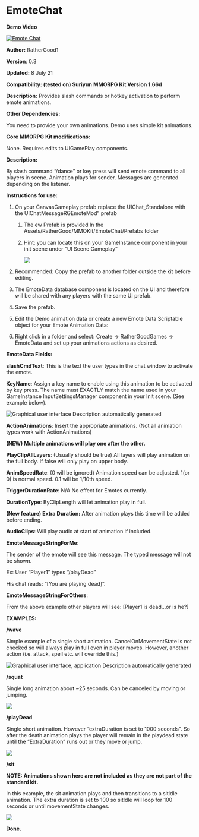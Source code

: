# EmoteChat


**Demo Video**

[![Emote Chat](media/3dae21cdc03a875b06937f7529b4aedf.jpeg)](https://youtu.be/E2ZnmYjW9Pk)

**Author:** RatherGood1

**Version**: 0.3

**Updated:** 8 July 21

**Compatibility: (tested on) Suriyun** **MMORPG Kit Version 1.66d**

**Description:** Provides slash commands or hotkey activation to perform emote
animations.

**Other Dependencies:**

You need to provide your own animations. Demo uses simple kit animations.

**Core MMORPG Kit modifications:**

None. Requires edits to UIGamePlay components.

**Description:**

By slash command “/dance” or key press will send emote command to all players in
scene. Animation plays for sender. Messages are generated depending on the
listener.

**Instructions for use:**

1.  On your CanvasGameplay prefab replace the UIChat_Standalone with the
    UIChatMessageRGEmoteMod” prefab

    1.  The ew Prefab is provided In the
        Assets/RatherGood/MMOKit/EmoteChat/Prefabs folder

    2.  Hint: you can locate this on your GameInstance component in your init
        scene under “UI Scene Gameplay”

        ![](media/fcfee0744d595cd2c025e53dac7237b0.png)

2.  Recommended: Copy the prefab to another folder outside the kit before
    editing.

3.  The EmoteData database component is located on the UI and therefore will be
    shared with any players with the same UI prefab.

4.  Save the prefab.

5.  Edit the Demo animation data or create a new Emote Data Scriptable object
    for your Emote Animation Data:

6.  Right click in a folder and select: Create -\> RatherGoodGames -\> EmoteData
    and set up your animations actions as desired.

**EmoteData Fields:**

**slashCmdText**: This is the text the user types in the chat window to activate
the emote.

**KeyName**: Assign a key name to enable using this animation to be activated by
key press. The name must EXACTLY match the name used in your GameInstance
InputSettingsManager component in your Init scene. (See example below).

![Graphical user interface Description automatically
generated](media/b2c8fe66a89a3ad081df1f9ef1107205.png)

**ActionAnimations**: Insert the appropriate animations. (Not all animation
types work with ActionAnimations)

**(NEW) Multiple animations will play one after the other.**

**PlayClipAllLayers**: (Usually should be true) All layers will play animation
on the full body. If false will only play on upper body.

**AnimSpeedRate**: (0 will be ignored) Animation speed can be adjusted. 1(or 0)
is normal speed. 0.1 will be 1/10th speed.

**TriggerDurationRate**: N/A No effect for Emotes currently.

**DurationType**: ByClipLength will let animation play in full.

**(New feature) Extra Duration:** After animation plays this time will be added
before ending.

**AudioClips**: Will play audio at start of animation if included.

**EmoteMessageStringForMe**:

The sender of the emote will see this message. The typed message will not be
shown.

Ex: User “Player1” types “/playDead”

His chat reads: “[You are playing dead]”.

**EmoteMessageStringForOthers**:

From the above example other players will see: [Player1 is dead…or is he?]

**EXAMPLES:**

**/wave**

Simple example of a single short animation. CancelOnMovementState is not checked
so will always play in full even in player moves. However, another action (i.e.
attack, spell etc. will override this.)

![Graphical user interface, application Description automatically
generated](media/b065d356dcacb36e050e180700281705.png)

**/squat**

Single long animation about \~25 seconds. Can be canceled by moving or jumping.

![](media/e5fa2f68656968f7f760d110d1b11f3d.png)

**/playDead**

Single short animation. However “extraDuration is set to 1000 seconds”. So after
the death animation plays the player will remain in the playdead state until the
“ExtraDuration” runs out or they move or jump.

![](media/4cc4ff6627fbb12060924985431b65bb.png)

**/sit**

**NOTE: Animations shown here are not included as they are not part of the
standard kit.**

In this example, the sit animation plays and then transitions to a sitIdle
animation. The extra duration is set to 100 so sitIdle will loop for 100 seconds
or until movementState changes.

![](media/7ede00f06c8e644eb9899118f91d5ec0.png)

**Done.**

